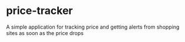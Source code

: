 # price-tracker

A simple application for tracking price and getting alerts from shopping sites as soon as the price drops
